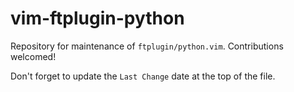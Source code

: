 # vim-ftplugin-python

Repository for maintenance of `ftplugin/python.vim`. Contributions welcomed!

Don't forget to update the `Last Change` date at the top of the file.
